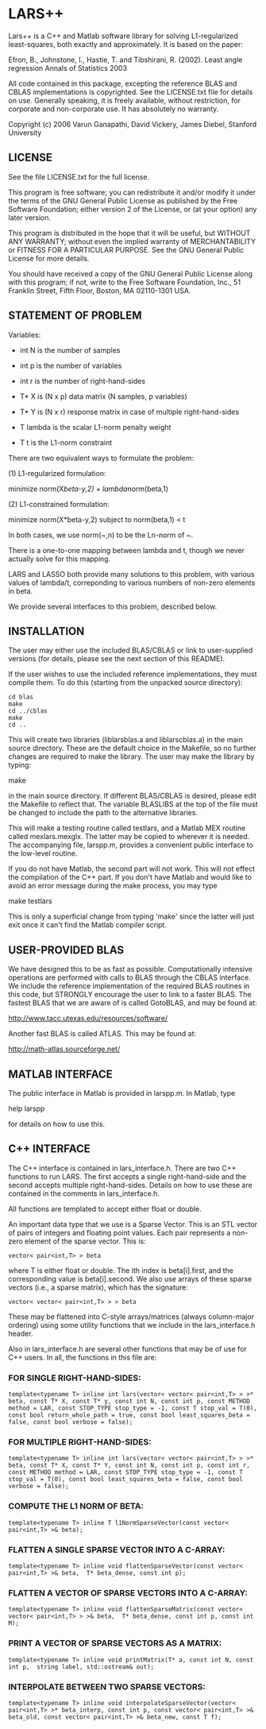LARS++
======

Lars++ is a C++ and Matlab software library for solving L1-regularized
least-squares, both exactly and approximately.  It is based on the
paper:

Efron, B., Johnstone, I., Hastie, T. and Tibshirani, R. (2002). Least angle regression
Annals of Statistics 2003

All code contained in this package, excepting the reference BLAS and
CBLAS implementations is copyrighted.  See the LICENSE.txt file for
details on use.  Generally speaking, it is freely available, without
restriction, for corporate and non-corporate use.  It has absolutely
no warranty.

Copyright (c) 2006 Varun Ganapathi, David Vickery, James Diebel,
Stanford University


## LICENSE

See the file LICENSE.txt for the full license.

This program is free software; you can redistribute it and/or modify
it under the terms of the GNU General Public License as published by
the Free Software Foundation; either version 2 of the License, or (at
your option) any later version.

This program is distributed in the hope that it will be useful, but
WITHOUT ANY WARRANTY; without even the implied warranty of
MERCHANTABILITY or FITNESS FOR A PARTICULAR PURPOSE.  See the GNU
General Public License for more details.

You should have received a copy of the GNU General Public License
along with this program; if not, write to the Free Software
Foundation, Inc., 51 Franklin Street, Fifth Floor, Boston, MA
02110-1301 USA.



## STATEMENT OF PROBLEM

Variables:
  - int N is the number of samples
  - int p is the number of variables
  - int r is the number of right-hand-sides
  - T* X is (N x p) data matrix (N samples, p variables)
  - T* Y is (N x r) response matrix in case of multiple right-hand-sides

  - T lambda is the scalar L1-norm penalty weight
  - T t is the L1-norm constraint
  
There are two equivalent ways to formulate the problem:
  
  (1) L1-regularized formulation:
  
minimize norm(X*beta-y,2) + lambda*norm(beta,1)
  
  (2) L1-constrained formulation:
  
  minimize norm(X*beta-y,2)
  subject to norm(beta,1) < t
  
In both cases, we use norm(~,n) to be the Ln-norm of ~.
  
There is a one-to-one mapping between lambda and t, though we never
actually solve for this mapping.
  
LARS and LASSO both provide many solutions to this problem, with
various values of lambda/t, correponding to various numbers of
non-zero elements in beta.
  
We provide several interfaces to this problem, described below.

## INSTALLATION

The user may either use the included BLAS/CBLAS or link to
user-supplied versions (for details, please see the next section of
this README).

If the user wishes to use the included reference implementations, they
must compile them.  To do this (starting from the unpacked source
directory):

```
cd blas
make
cd ../cblas
make
cd ..
```

This will create two libraries (liblarsblas.a and liblarscblas.a) in
the main source directory.  These are the default choice in the
Makefile, so no further changes are required to make the library.  The
user may make the library by typing:

make

in the main source directory.  If different BLAS/CBLAS is desired,
please edit the Makefile to reflect that.  The variable BLASLIBS at
the top of the file must be changed to include the path to the
alternative libraries.

This will make a testing routine called testlars, and a Matlab MEX
routine called mexlars.mexglx.  The latter may be copied to wherever
it is needed.  The accompanying file, larspp.m, provides a convenient
public interface to the low-level routine.

If you do not have Matlab, the second part will not work.  This will
not effect the compilation of the C++ part.  If you don't have Matlab
and would like to avoid an error message during the make process, you
may type

make testlars

This is only a superficial change from typing 'make' since the latter
will just exit once it can't find the Matlab compiler script.



## USER-PROVIDED BLAS

We have designed this to be as fast as possible. Computationally
intensive operations are performed with calls to BLAS through the
CBLAS interface.  We include the reference implementation of the
required BLAS routines in this code, but STRONGLY encourage the user
to link to a faster BLAS.  The fastest BLAS that we are aware of is
called GotoBLAS, and may be found at:

http://www.tacc.utexas.edu/resources/software/

Another fast BLAS is called ATLAS.  This may be found at:

http://math-atlas.sourceforge.net/



## MATLAB INTERFACE

The public interface in Matlab is provided in larspp.m.  In Matlab,
type 

help larspp 

for details on how to use this.



## C++ INTERFACE

The C++ interface is contained in lars_interface.h.  There are two C++
functions to run LARS.  The first accepts a single right-hand-side and
the second accepts multiple right-hand-sides.  Details on how to use
these are contained in the comments in lars_interface.h.

All functions are templated to accept either float or double.

An important data type that we use is a Sparse Vector.  This is an STL
vector of pairs of integers and floating point values.  Each pair
represents a non-zero element of the sparse vector.  This is:

`vector< pair<int,T> > beta`

where T is either float or double.  The ith index is beta[i].first,
and the corresponding value is beta[i].second.  We also use arrays of
these sparse vectors (i.e., a sparse matrix), which has the signature:

`vector< vector< pair<int,T> > > beta`

These may be flattened into C-style arrays/matrices (always
column-major ordering) using some utility functions that we include in
the lars_interface.h header.

Also in lars_interface.h are several other functions that may be of
use for C++ users.  In all, the functions in this file are:

### FOR SINGLE RIGHT-HAND-SIDES:
  `template<typename T>
  inline int lars(vector< vector< pair<int,T> > >* beta,
		  const T* X,
		  const T* y,
		  const int N,
		  const int p,
		  const METHOD method = LAR,
		  const STOP_TYPE stop_type = -1,
		  const T stop_val = T(0),
		  const bool return_whole_path = true,
		  const bool least_squares_beta = false,
		  const bool verbose = false);`

### FOR MULTIPLE RIGHT-HAND-SIDES:
  `template<typename T>
  inline int lars(vector< vector< pair<int,T> > >* beta,
		  const T* X,
		  const T* Y,
		  const int N,
		  const int p,
		  const int r,
		  const METHOD method = LAR,
		  const STOP_TYPE stop_type = -1,
		  const T stop_val = T(0),
		  const bool least_squares_beta = false,
		  const bool verbose = false);`

### COMPUTE THE L1 NORM OF BETA:
  `template<typename T>
  inline T l1NormSparseVector(const vector< pair<int,T> >& beta);`

### FLATTEN A SINGLE SPARSE VECTOR INTO A C-ARRAY:
  `template<typename T>
  inline void flattenSparseVector(const vector< pair<int,T> >& beta, 
				  T* beta_dense, const int p);`

### FLATTEN A VECTOR OF SPARSE VECTORS INTO A C-ARRAY:
  `template<typename T>
  inline void flattenSparseMatrix(const vector< vector< pair<int,T> > >& beta, 
				  T* beta_dense, const int p, const int M);`

### PRINT A VECTOR OF SPARSE VECTORS AS A MATRIX:
  `template<typename T>
  inline void printMatrix(T* a, const int N, const int p, 
			  string label, std::ostream& out);`

### INTERPOLATE BETWEEN TWO SPARSE VECTORS:
  `template<typename T>
  inline void interpolateSparseVector(vector< pair<int,T> >* beta_interp,
				      const int p,
				      const vector< pair<int,T> >& beta_old,
				      const vector< pair<int,T> >& beta_new,
				      const T f);`
